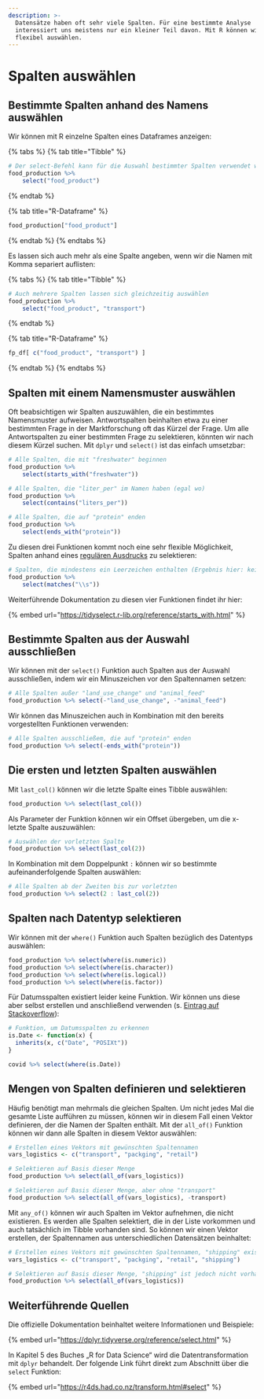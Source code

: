 ```yaml
---
description: >-
  Datensätze haben oft sehr viele Spalten. Für eine bestimmte Analyse
  interessiert uns meistens nur ein kleiner Teil davon. Mit R können wir Spalten
  flexibel auswählen.
---
```


# Spalten auswählen

## Bestimmte Spalten anhand des Namens auswählen

Wir können mit R einzelne Spalten eines Dataframes anzeigen:

{% tabs %}
{% tab title="Tibble" %}
```r
# Der select-Befehl kann für die Auswahl bestimmter Spalten verwendet werden
food_production %>% 
    select("food_product")
```
{% endtab %}

{% tab title="R-Dataframe" %}
```r
food_production["food_product"]
```
{% endtab %}
{% endtabs %}

Es lassen sich auch mehr als eine Spalte angeben, wenn wir die Namen mit Komma separiert auflisten:

{% tabs %}
{% tab title="Tibble" %}
```r
# Auch mehrere Spalten lassen sich gleichzeitig auswählen
food_production %>% 
    select("food_product", "transport")
```
{% endtab %}

{% tab title="R-Dataframe" %}
```r
fp_df[ c("food_product", "transport") ]
```
{% endtab %}
{% endtabs %}

## Spalten mit einem Namensmuster auswählen

Oft beabsichtigen wir Spalten auszuwählen, die ein bestimmtes Namensmuster aufweisen. Antwortspalten beinhalten etwa zu einer bestimmten Frage in der Marktforschung oft das Kürzel der Frage. Um alle Antwortspalten zu einer bestimmten Frage zu selektieren, könnten wir nach diesem Kürzel suchen. Mit `dplyr` und `select()` ist das einfach umsetzbar:

```r
# Alle Spalten, die mit "freshwater" beginnen
food_production %>% 
    select(starts_with("freshwater"))

# Alle Spalten, die "liter_per" im Namen haben (egal wo)
food_production %>% 
    select(contains("liters_per"))

# Alle Spalten, die auf "protein" enden
food_production %>% 
    select(ends_with("protein"))
```

Zu diesen drei Funktionen kommt noch eine sehr flexible Möglichkeit, Spalten anhand eines [regulären Ausdrucks](https://en.wikipedia.org/wiki/Regular\_expression) zu selektieren:

```r
# Spalten, die mindestens ein Leerzeichen enthalten (Ergebnis hier: keine)
food_production %>% 
    select(matches("\\s"))
```

Weiterführende Dokumentation zu diesen vier Funktionen findet ihr hier:

{% embed url="https://tidyselect.r-lib.org/reference/starts_with.html" %}

## Bestimmte Spalten aus der Auswahl ausschließen

Wir können mit der `select()` Funktion auch Spalten aus der Auswahl ausschließen, indem wir ein Minuszeichen vor den Spaltennamen setzen:

```r
# Alle Spalten außer "land_use_change" und "animal_feed"
food_production %>% select(-"land_use_change", -"animal_feed")
```

Wir können das Minuszeichen auch in Kombination mit den bereits vorgestellten Funktionen verwenden:

```r
# Alle Spalten ausschließem, die auf "protein" enden
food_production %>% select(-ends_with("protein"))
```

## Die ersten und letzten Spalten auswählen

Mit `last_col()` können wir die letzte Spalte eines Tibble auswählen:

```r
food_production %>% select(last_col())
```

Als Parameter der Funktion können wir ein Offset übergeben, um die x-letzte Spalte auszuwählen:

```r
# Auswählen der vorletzten Spalte
food_production %>% select(last_col(2))
```

In Kombination mit dem Doppelpunkt `:` können wir so bestimmte aufeinanderfolgende Spalten auswählen:

```r
# Alle Spalten ab der Zweiten bis zur vorletzten
food_production %>% select(2 : last_col(2))
```

## Spalten nach Datentyp selektieren

Wir können mit der `where()` Funktion auch Spalten bezüglich des Datentyps auswählen:

```r
food_production %>% select(where(is.numeric))
food_production %>% select(where(is.character))
food_production %>% select(where(is.logical))
food_production %>% select(where(is.factor))
```

Für Datumsspalten existiert leider keine Funktion. Wir können uns diese aber selbst erstellen und anschließend verwenden (s. [Eintrag auf Stackoverflow](https://stackoverflow.com/questions/18178451/is-there-a-way-to-check-if-a-column-is-a-date-in-r)):

```r
# Funktion, um Datumsspalten zu erkennen
is.Date <- function(x) {
  inherits(x, c("Date", "POSIXt"))
}

covid %>% select(where(is.Date))
```

## Mengen von Spalten definieren und selektieren

Häufig benötigt man mehrmals die gleichen Spalten. Um nicht jedes Mal die gesamte Liste aufführen zu müssen, können wir in diesem Fall einen Vektor definieren, der die Namen der Spalten enthält. Mit der `all_of()` Funktion können wir dann alle Spalten in diesem Vektor auswählen:

```r
# Erstellen eines Vektors mit gewünschten Spaltennamen
vars_logistics <- c("transport", "packging", "retail")

# Selektieren auf Basis dieser Menge
food_production %>% select(all_of(vars_logistics))

# Selektieren auf Basis dieser Menge, aber ohne "transport"
food_production %>% select(all_of(vars_logistics), -transport)
```

Mit `any_of()` können wir auch Spalten im Vektor aufnehmen, die nicht existieren. Es werden alle Spalten selektiert, die in der Liste vorkommen und auch tatsächlich im Tibble vorhanden sind. So können wir einen Vektor erstellen, der Spaltennamen aus unterschiedlichen Datensätzen beinhaltet:

```r
# Erstellen eines Vektors mit gewünschten Spaltennamen, "shipping" existiert nicht im Tibble
vars_logistics <- c("transport", "packging", "retail", "shipping")

# Selektieren auf Basis dieser Menge, "shipping" ist jedoch nicht vorhanden
food_production %>% select(all_of(vars_logistics))
```

## Weiterführende Quellen

Die offizielle Dokumentation beinhaltet weitere Informationen und Beispiele:

{% embed url="https://dplyr.tidyverse.org/reference/select.html" %}

In Kapitel 5 des Buches „R for Data Science“ wird die Datentransformation mit `dplyr` behandelt. Der folgende Link führt direkt zum Abschnitt über die `select` Funktion:

{% embed url="https://r4ds.had.co.nz/transform.html#select" %}

